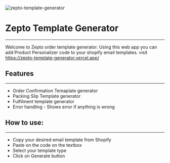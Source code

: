 ![zepto-template-generator](https://i.ibb.co/N7Zvf6P/Capture.png)

# Zepto Template Generator

---

Welcome to Zepto order template generator. Using this web app you can add Product Personalizer code to your shopify email templates.
visit https://zepto-template-generator.vercel.app/

## Features

---

- Order Confirmation Temaplate generator
- Packing Slip Template generator
- Fulfilment template generator
- Error handling - Shows error if anything is wrong

## How to use:

---

- Copy your desired email template from Shopify
- Paste on the code on the textbox
- Select your template type
- Click on Generate button
